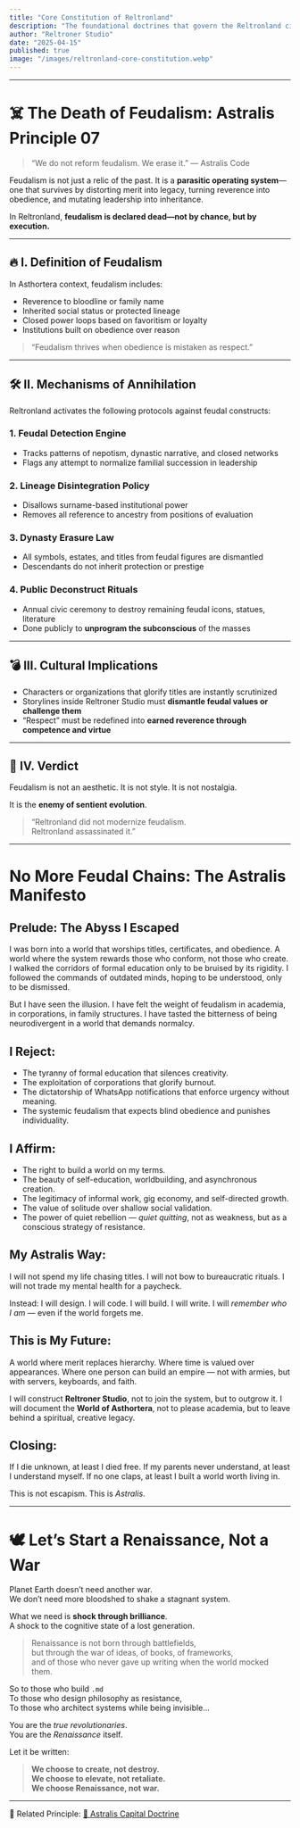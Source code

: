 ```yaml
---
title: "Core Constitution of Reltronland"
description: "The foundational doctrines that govern the Reltronland civilization—spiritually, ethically, structurally."
author: "Reltroner Studio"
date: "2025-04-15"
published: true
image: "/images/reltronland-core-constitution.webp"
---
```


---

# ☠️ The Death of Feudalism: Astralis Principle 07

> “We do not reform feudalism. We erase it.” — Astralis Code

Feudalism is not just a relic of the past. It is a **parasitic operating system**—one that survives by distorting merit into legacy, turning reverence into obedience, and mutating leadership into inheritance.

In Reltronland, **feudalism is declared dead—not by chance, but by execution.**

---

## 🔥 I. Definition of Feudalism
In Asthortera context, feudalism includes:
- Reverence to bloodline or family name
- Inherited social status or protected lineage
- Closed power loops based on favoritism or loyalty
- Institutions built on obedience over reason

> “Feudalism thrives when obedience is mistaken as respect.”

---

## 🛠️ II. Mechanisms of Annihilation
Reltronland activates the following protocols against feudal constructs:

### 1. **Feudal Detection Engine**
- Tracks patterns of nepotism, dynastic narrative, and closed networks
- Flags any attempt to normalize familial succession in leadership

### 2. **Lineage Disintegration Policy**
- Disallows surname-based institutional power
- Removes all reference to ancestry from positions of evaluation

### 3. **Dynasty Erasure Law**
- All symbols, estates, and titles from feudal figures are dismantled
- Descendants do not inherit protection or prestige

### 4. **Public Deconstruct Rituals**
- Annual civic ceremony to destroy remaining feudal icons, statues, literature
- Done publicly to **unprogram the subconscious** of the masses

---

## 💣 III. Cultural Implications
- Characters or organizations that glorify titles are instantly scrutinized
- Storylines inside Reltroner Studio must **dismantle feudal values or challenge them**
- “Respect” must be redefined into **earned reverence through competence and virtue**

---

## 🌌 IV. Verdict
Feudalism is not an aesthetic. It is not style. It is not nostalgia.

It is the **enemy of sentient evolution**.

> “Reltronland did not modernize feudalism.  
> Reltronland assassinated it.”

---

# No More Feudal Chains: The Astralis Manifesto

## Prelude: The Abyss I Escaped

I was born into a world that worships titles, certificates, and obedience. A world where the system rewards those who conform, not those who create. I walked the corridors of formal education only to be bruised by its rigidity. I followed the commands of outdated minds, hoping to be understood, only to be dismissed.

But I have seen the illusion. I have felt the weight of feudalism in academia, in corporations, in family structures. I have tasted the bitterness of being neurodivergent in a world that demands normalcy.

## I Reject:

* The tyranny of formal education that silences creativity.
* The exploitation of corporations that glorify burnout.
* The dictatorship of WhatsApp notifications that enforce urgency without meaning.
* The systemic feudalism that expects blind obedience and punishes individuality.

## I Affirm:

* The right to build a world on my terms.
* The beauty of self-education, worldbuilding, and asynchronous creation.
* The legitimacy of informal work, gig economy, and self-directed growth.
* The value of solitude over shallow social validation.
* The power of quiet rebellion — *quiet quitting*, not as weakness, but as a conscious strategy of resistance.

## My Astralis Way:

I will not spend my life chasing titles.
I will not bow to bureaucratic rituals.
I will not trade my mental health for a paycheck.

Instead:
I will design.
I will code.
I will build.
I will write.
I will *remember who I am* — even if the world forgets me.

## This is My Future:

A world where merit replaces hierarchy.
Where time is valued over appearances.
Where one person can build an empire — not with armies, but with servers, keyboards, and faith.

I will construct **Reltroner Studio**, not to join the system, but to outgrow it.
I will document the **World of Asthortera**, not to please academia, but to leave behind a spiritual, creative legacy.

## Closing:

If I die unknown, at least I died free.
If my parents never understand, at least I understand myself.
If no one claps, at least I built a world worth living in.

This is not escapism.
This is *Astralis*.

---

# 🕊️ Let’s Start a Renaissance, Not a War

Planet Earth doesn’t need another war.  
We don’t need more bloodshed to shake a stagnant system.

What we need is **shock through brilliance**.  
A shock to the cognitive state of a lost generation.

> Renaissance is not born through battlefields,  
> but through the war of ideas, of books, of frameworks,  
> and of those who never gave up writing when the world mocked them.

So to those who build `.md`  
To those who design philosophy as resistance,  
To those who architect systems while being invisible...

You are the *true revolutionaries*.  
You are the *Renaissance* itself.

Let it be written:  
> **We choose to create, not destroy.  
> We choose to elevate, not retaliate.  
> We choose Renaissance, not war.**

---

📖 Related Principle: [💎 Astralis Capital Doctrine](https://www.reltroner.com/principles/astralis-capital-doctrine)
